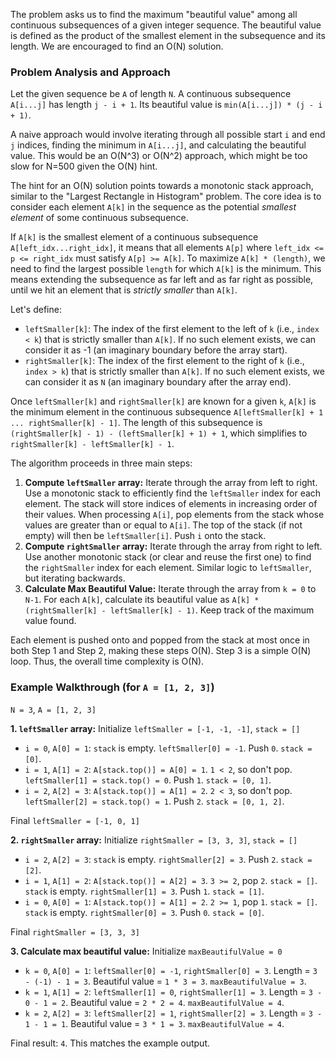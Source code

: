 The problem asks us to find the maximum "beautiful value" among all continuous subsequences of a given integer sequence. The beautiful value is defined as the product of the smallest element in the subsequence and its length. We are encouraged to find an O(N) solution.

### Problem Analysis and Approach

Let the given sequence be `A` of length `N`. A continuous subsequence `A[i...j]` has length `j - i + 1`. Its beautiful value is `min(A[i...j]) * (j - i + 1)`.

A naive approach would involve iterating through all possible start `i` and end `j` indices, finding the minimum in `A[i...j]`, and calculating the beautiful value. This would be an O(N^3) or O(N^2) approach, which might be too slow for N=500 given the O(N) hint.

The hint for an O(N) solution points towards a monotonic stack approach, similar to the "Largest Rectangle in Histogram" problem. The core idea is to consider each element `A[k]` in the sequence as the potential *smallest element* of some continuous subsequence.

If `A[k]` is the smallest element of a continuous subsequence `A[left_idx...right_idx]`, it means that all elements `A[p]` where `left_idx <= p <= right_idx` must satisfy `A[p] >= A[k]`. To maximize `A[k] * (length)`, we need to find the largest possible `length` for which `A[k]` is the minimum. This means extending the subsequence as far left and as far right as possible, until we hit an element that is *strictly smaller* than `A[k]`.

Let's define:
- `leftSmaller[k]`: The index of the first element to the left of `k` (i.e., `index < k`) that is strictly smaller than `A[k]`. If no such element exists, we can consider it as -1 (an imaginary boundary before the array start).
- `rightSmaller[k]`: The index of the first element to the right of `k` (i.e., `index > k`) that is strictly smaller than `A[k]`. If no such element exists, we can consider it as `N` (an imaginary boundary after the array end).

Once `leftSmaller[k]` and `rightSmaller[k]` are known for a given `k`, `A[k]` is the minimum element in the continuous subsequence `A[leftSmaller[k] + 1 ... rightSmaller[k] - 1]`.
The length of this subsequence is `(rightSmaller[k] - 1) - (leftSmaller[k] + 1) + 1`, which simplifies to `rightSmaller[k] - leftSmaller[k] - 1`.

The algorithm proceeds in three main steps:

1.  **Compute `leftSmaller` array:** Iterate through the array from left to right. Use a monotonic stack to efficiently find the `leftSmaller` index for each element. The stack will store indices of elements in increasing order of their values. When processing `A[i]`, pop elements from the stack whose values are greater than or equal to `A[i]`. The top of the stack (if not empty) will then be `leftSmaller[i]`. Push `i` onto the stack.
2.  **Compute `rightSmaller` array:** Iterate through the array from right to left. Use another monotonic stack (or clear and reuse the first one) to find the `rightSmaller` index for each element. Similar logic to `leftSmaller`, but iterating backwards.
3.  **Calculate Max Beautiful Value:** Iterate through the array from `k = 0` to `N-1`. For each `A[k]`, calculate its beautiful value as `A[k] * (rightSmaller[k] - leftSmaller[k] - 1)`. Keep track of the maximum value found.

Each element is pushed onto and popped from the stack at most once in both Step 1 and Step 2, making these steps O(N). Step 3 is a simple O(N) loop. Thus, the overall time complexity is O(N).

### Example Walkthrough (for `A = [1, 2, 3]`)

`N = 3`, `A = [1, 2, 3]`

**1. `leftSmaller` array:**
Initialize `leftSmaller = [-1, -1, -1]`, `stack = []`

-   `i = 0`, `A[0] = 1`: `stack` is empty. `leftSmaller[0] = -1`. Push `0`. `stack = [0]`.
-   `i = 1`, `A[1] = 2`: `A[stack.top()] = A[0] = 1`. `1 < 2`, so don't pop. `leftSmaller[1] = stack.top() = 0`. Push `1`. `stack = [0, 1]`.
-   `i = 2`, `A[2] = 3`: `A[stack.top()] = A[1] = 2`. `2 < 3`, so don't pop. `leftSmaller[2] = stack.top() = 1`. Push `2`. `stack = [0, 1, 2]`.

Final `leftSmaller = [-1, 0, 1]`

**2. `rightSmaller` array:**
Initialize `rightSmaller = [3, 3, 3]`, `stack = []`

-   `i = 2`, `A[2] = 3`: `stack` is empty. `rightSmaller[2] = 3`. Push `2`. `stack = [2]`.
-   `i = 1`, `A[1] = 2`: `A[stack.top()] = A[2] = 3`. `3 >= 2`, pop `2`. `stack = []`. `stack` is empty. `rightSmaller[1] = 3`. Push `1`. `stack = [1]`.
-   `i = 0`, `A[0] = 1`: `A[stack.top()] = A[1] = 2`. `2 >= 1`, pop `1`. `stack = []`. `stack` is empty. `rightSmaller[0] = 3`. Push `0`. `stack = [0]`.

Final `rightSmaller = [3, 3, 3]`

**3. Calculate max beautiful value:**
Initialize `maxBeautifulValue = 0`

-   `k = 0`, `A[0] = 1`: `leftSmaller[0] = -1`, `rightSmaller[0] = 3`. Length = `3 - (-1) - 1 = 3`. Beautiful value = `1 * 3 = 3`. `maxBeautifulValue = 3`.
-   `k = 1`, `A[1] = 2`: `leftSmaller[1] = 0`, `rightSmaller[1] = 3`. Length = `3 - 0 - 1 = 2`. Beautiful value = `2 * 2 = 4`. `maxBeautifulValue = 4`.
-   `k = 2`, `A[2] = 3`: `leftSmaller[2] = 1`, `rightSmaller[2] = 3`. Length = `3 - 1 - 1 = 1`. Beautiful value = `3 * 1 = 3`. `maxBeautifulValue = 4`.

Final result: `4`. This matches the example output.